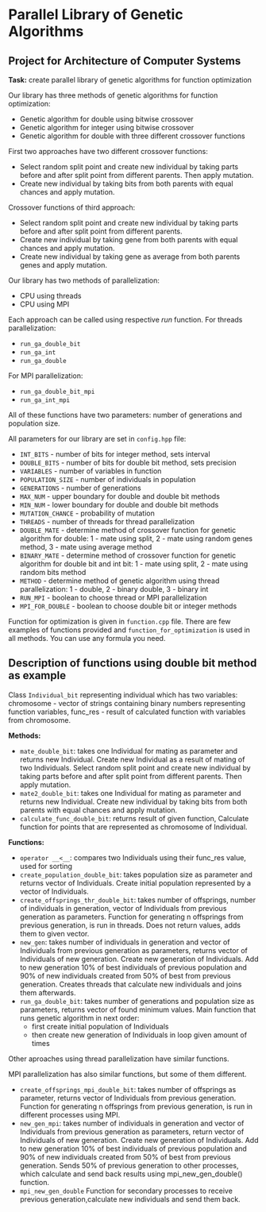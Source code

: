 # Parallel Library of Genetic Algorithms
## Project for Architecture of Computer Systems
__Task:__ create parallel library of genetic algorithms for function optimization  

Our library has three methods of genetic algorithms for function optimization:
* Genetic algorithm for double using bitwise crossover 
* Genetic algorithm for integer using bitwise crossover
* Genetic algorithm for double with three different crossover functions

First two approaches have two different crossover functions:
* Select random split point and create new individual by taking parts before and after split point from different parents. Then apply mutation.
* Create new individual by taking bits from both parents with equal chances and apply mutation.

Crossover functions of third approach:
* Select random split point and create new individual by taking parts before and after split point from different parents.
* Create new individual by taking gene from both parents with equal chances and apply mutation.
* Create new individual by taking gene as average from both parents genes and apply mutation.

Our library has two methods of parallelization:
* CPU using threads
* CPU using MPI

Each approach can be called using respective _run_ function.
For threads parallelization:
* `run_ga_double_bit`
* `run_ga_int`
* `run_ga_double`

For MPI parallelization:
* `run_ga_double_bit_mpi`
* `run_ga_int_mpi`

All of these functions have two parameters: number of generations and population size.

All parameters for our library are set in `config.hpp` file:
* `INT_BITS` - number of bits for integer method, sets interval
* `DOUBLE_BITS` - number of bits for double bit method, sets precision
* `VARIABLES` - number of variables in function
* `POPULATION_SIZE` - number of individuals in population
* `GENERATIONS` - number of generations
* `MAX_NUM` - upper boundary for double and double bit methods
* `MIN_NUM` - lower boundary for double and double bit methods
* `MUTATION_CHANCE` - probability of mutation
* `THREADS` - number of threads for thread parallelization
* `DOUBLE_MATE` - determine method of crossover function for genetic algorithm for double: 1 - mate using split, 2 - mate using random genes method, 3 - mate using average method
* `BINARY_MATE` - determine method of crossover function for genetic algorithm for double bit and int bit: 1 - mate using split, 2 - mate using random bits method
* `METHOD` - determine method of genetic algorithm using thread parallelization: 1 - double, 2 - binary double,  3 - binary int
* `RUN_MPI` - boolean to choose thread or MPI parallelization
* `MPI_FOR_DOUBLE` - boolean to choose double bit or integer methods


Function for optimization is given in `function.cpp` file. There are few examples of functions provided and `function_for_optimization` is used in all methods. You can use any formula you need.


## Description of functions using double bit method as example
Class `Individual_bit` representing individual which has two variables: chromosome - vector of strings containing binary numbers representing function variables, func_res - result of calculated function with variables from chromosome.

__Methods:__
* `mate_double_bit`: takes one Individual for mating as parameter and returns new Individual.
Create new Individual as a result of mating of two Individuals.
Select random split point and create new individual by taking parts before and after split point from different parents.
Then apply mutation.
* `mate2_double_bit`: takes one Individual for mating as parameter and returns new Individual.
Create new individual by taking bits from both parents with equal chances and apply mutation.
* `calculate_func_double_bit`: returns result of given function,
Calculate function for points that are represented as chromosome of Individual.

__Functions:__
* `operator __<__`: compares two Individuals using their func_res value, used for sorting
* `create_population_double_bit`: takes population size as parameter and returns vector of Individuals.
Create initial population represented by a vector of Individuals.
* `create_offsprings_thr_double_bit`: takes number of offsprings, number of individuals in generation, vector of Individuals from previous generation as parameters.
Function for generating n offsprings from previous generation, is run in threads.
Does not return values, adds them to given vector.
* `new_gen`: takes number of individuals in generation and vector of Individuals from previous generation as parameters, returns vector of Individuals of new generation.
Create new generation of Individuals.
Add to new generation 10% of best individuals of previous population and 90% of new individuals created from 50% of best from previous generation.
Creates threads that calculate new individuals and joins them afterwards.
* `run_ga_double_bit`: takes number of generations and population size as parameters, returns vector of found minimum values.
Main function that runs genetic algorithm in next order:
  * first create initial population of Individuals
  * then create new generation of Individuals in loop given amount of times

Other aproaches using thread parallelization have similar functions.

MPI parallelization has also similar functions, but some of them different.
* `create_offsprings_mpi_double_bit`: takes number of offsprings as parameter, returns vector of Individuals from previous generation.                                                                                                                  Function for generating n offsprings from previous generation, is run in different processes using MPI.
* `new_gen_mpi`: takes number of individuals in generation and vector of Individuals from previous generation as parameters, return vector of Individuals of new generation.
Create new generation of Individuals.
Add to new generation 10% of best individuals of previous population and 90% of new individuals created from 50% of best from previous generation.
Sends 50% of previous generation to other processes, which calculate and send back results using mpi_new_gen_double() function.
* `mpi_new_gen_double`
Function for secondary processes to receive previous generation,calculate new individuals and send them back.

